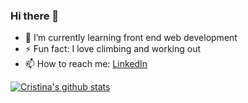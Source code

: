 ### Hi there 👋

- 🌱 I’m currently learning front end web development
- ⚡ Fun fact: I love climbing and working out
- 📫 How to reach me: [LinkedIn](https://www.linkedin.com/in/cristina-novac/)


[![Cristina's github stats](https://github-readme-stats.vercel.app/api?username=N0vac&count_private=true&show_icons=true&theme=dark&hide_rank=false)](https://github.com/anuraghazra/github-readme-stats)

<!--
**N0vac/N0vac** is a ✨ _special_ ✨ repository because its `README.md` (this file) appears on your GitHub profile.

Here are some ideas to get you started:

- 🔭 I’m currently working on ...
- 👯 I’m looking to collaborate on ...
- 🤔 I’m looking for help with ...
- 💬 Ask me about ...
- 😄 Pronouns: ...

-->
